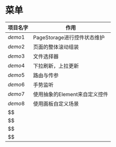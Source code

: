 # 菜单

| 项目名字    | 作用                  |
|---------|---------------------|
| $demo1$ | PageStorage进行控件状态维护 |
| $demo2$ | 页面的整体滚动组装           |
| $demo3$ | 文件选择器               |
| $demo4$ | 下拉刷新，上拉更新           |
| $demo5$ | 路由与传参               |
| $demo6$ | 手势监听                |
| $demo7$ | 使用抽象的Element来自定义控件  |
| $demo8$ | 使用画板自定义场景           |
| $$      |                     |
| $$      |                     |
| $$      |                     |
| $$      |                     |